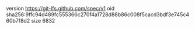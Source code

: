version https://git-lfs.github.com/spec/v1
oid sha256:9ffc94d489fc555366c270f4a1728d88b86c008f5cacd3bdf3e745c460b7f8d2
size 6832
